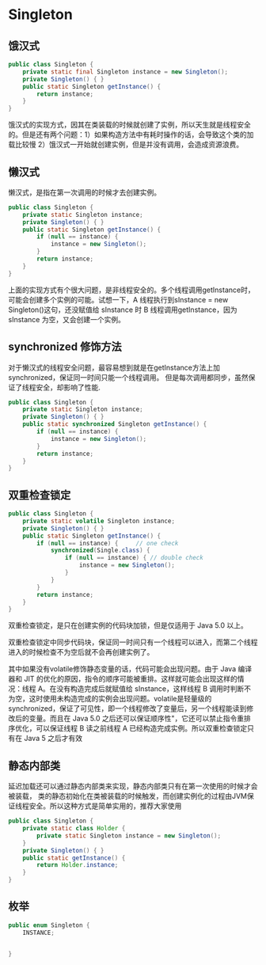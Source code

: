 # Singleton

## 饿汉式

```java
public class Singleton {
	private static final Singleton instance = new Singleton();
	private Singleton() { }
	public static Singleton getInstance() {
		return instance;
	}
}
```

饿汉式的实现方式，因其在类装载的时候就创建了实例，所以天生就是线程安全的。但是还有两个问题：1）如果构造方法中有耗时操作的话，会导致这个类的加载比较慢 2）饿汉式一开始就创建实例，但是并没有调用，会造成资源浪费。

## 懒汉式

懒汉式，是指在第一次调用的时候才去创建实例。

```java
public class Singleton {
	private static Singleton instance;
	private Singleton() { }
	public static Singleton getInstance() {
		if (null == instance) {
			instance = new Singleton();
		}
		return instance;
	}
}
```

上面的实现方式有个很大问题，是非线程安全的。多个线程调用getInstance时，可能会创建多个实例的可能。试想一下，A 线程执行到sInstance = new Singleton()这句，还没赋值给 sInstance 时 B 线程调用getInstance，因为 sInstance 为空，又会创建一个实例。

## synchronized 修饰方法

对于懒汉式的线程安全问题，最容易想到就是在getInstance方法上加synchronized，保证同一时间只能一个线程调用。
但是每次调用都同步，虽然保证了线程安全，却影响了性能.

```java
public class Singleton {
	private static Singleton instance;
	private Singleton() { }
	public static synchronized Singleton getInstance() {
		if (null == instance) {
			instance = new Singleton();
		}
		return instance;
	}
}
```

## 双重检查锁定

```java
public class Singleton {
	private static volatile Singleton instance;
	private Singleton() { }
	public static Singleton getInstance() {
		if (null == instance) {     // one check
			synchronized(Single.class) {
				if (null == instance) { // double check
					instance = new Singleton();
				}
			}
		}
		return instance;
	}
}
```

双重检查锁定，是只在创建实例的代码块加锁，但是仅适用于 Java 5.0 以上。

双重检查锁定中同步代码块，保证同一时间只有一个线程可以进入，而第二个线程进入的时候检查不为空后就不会再创建实例了。

其中如果没有volatile修饰静态变量的话，代码可能会出现问题。由于 Java 编译器和 JIT 的优化的原因，指令的顺序可能被重排。这样就可能会出现这样的情况：线程 A。在没有构造完成后就赋值给 sInstance，这样线程 B 调用时判断不为空，这时使用未构造完成的实例会出现问题。volatile是轻量级的 synchronized，保证了可见性，即一个线程修改了变量后，另一个线程能读到修改后的变量。而且在 Java 5.0 之后还可以保证顺序性"，它还可以禁止指令重排序优化，可以保证线程 B 读之前线程 A 已经构造完成实例。所以双重检查锁定只有在 Java 5 之后才有效

## 静态内部类

延迟加载还可以通过静态内部类来实现，静态内部类只有在第一次使用的时候才会被装载，
类的静态初始化在类被装载的时候触发，而创建实例化的过程由JVM保证线程安全。所以这种方式是简单实用的，推荐大家使用

```java
public class Singleton {
	private static class Holder {
		private static Singleton instance = new Singleton();
	}
	private Singleton() { }
	public static getInstance() {
		return Holder.instance;
	}
}
```

## 枚举

```java
public enum Singleton {
	INSTANCE;


}
```